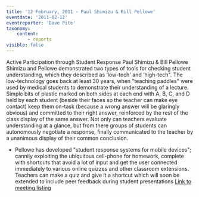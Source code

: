 ```yaml
---
title: '12 February, 2011 - Paul Shimizu & Bill Pellowe'
eventdate: '2011-02-12'
eventreporter: 'Dave Pite'
taxonomy:
    content:
        - reports
visible: false
---
```


Active Participation through Student Response
Paul Shimizu & Bill Pellowe
       Shimizu and Pellowe demonstrated two types of tools for checking student understanding, which they described as ‘low-tech' and ‘high-tech".  The low-technology goes back at least 30 years, when "teaching paddles" were used by medical students to demonstrate their understanding of a lecture.  Simple bits of plastic marked on both sides at each end with A, B, C, and D held by each student (beside their faces so the teacher can make eye contact) keep them on-task (because a wrong answer will be glaringly obvious) and committed to their right answer, reinforced by the rest of the class display of the same answer.  Not only can teachers evaluate understanding at a glance, but from there groups of students can autonomously negotiate a response, finally communicated to the teacher by a unanimous display of their common conclusion.
* Pellowe has developed "student response systems for mobile devices"; cannily exploiting the ubiquitous cell-phone for homework, complete with shortcuts that avoid a lot of input and get the user connected immediately to various online quizzes and other classroom extensions.  Teachers can make a quiz and give it a shortcut which will soon be extended to include peer feedback during student presentations
<a href="../schedule/2011/february/12">Link to meeting listing</a>
